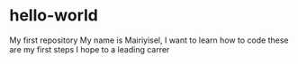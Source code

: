 # hello-world
My first repository 
My name is Mairiyisel, I want to learn how to code these are my first steps I hope 
to a leading carrer 
